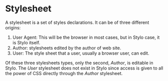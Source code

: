 # Stylesheet

A stylesheet is a set of styles declarations. It can be of three different origins:

1. User Agent: This will be the browser in most cases, but in Stylo case, it is Stylo itself.
2. Author: stylesheets edited by the author of web site.
3. User: The style sheet that a user, usually a browser user, can edit.

Of these three stylesheets types, only the second, _Author_, is editable in Stylo. The _User_ stylesheet does not exist in Stylo since access is given to all the power of CSS directly through the _Author_ stylesheet.
